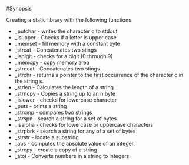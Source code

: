 #Synopsis

Creating a static library with the following functions
+ _putchar - writes the character c to stdout
+ _isupper - Checks if a letter is upper case
+ _memset - fill memory with a constant byte
+ _strcat - Concatenates two stings
+ _isdigit - checks for a digit (0 through 9)
+ _memcpy - copy memory area
+ _strncat - Concatenates two stings
+ _strchr - returns a pointer to the first occurrence of the character c in the string s.
+ _strlen - Calculates the length of a string
+ _strncpy - Copies a string up to an n byte
+ _islower - checks for lowercase character
+ _puts - prints a string
+ _strcmp - compares two strings
+ _strspn - search a string for a set of bytes
+ _isalpha - checks for lowercase or uppercase characters
+ _strpbrk - search a string for any of a set of bytes
+ _strstr - locate a substring
+ _abs - computes the absolute value of an integer.
+ _strcpy - create a copy of a string
+ _atoi - Converts numbers in a string to integers
